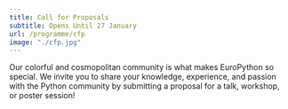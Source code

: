 ```yaml
---
title: Call for Proposals
subtitle: Opens Until 27 January 
url: /programme/cfp
image: "./cfp.jpg"
---
```


Our colorful and cosmopolitan community is what makes EuroPython so special. We
invite you to share your knowledge, experience, and passion with the Python
community by submitting a proposal for a talk, workshop, or poster session!
